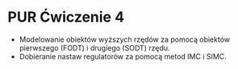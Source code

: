 # PUR Ćwiczenie 4

- Modelowanie obiektów wyższych rzędów za pomocą obiektów pierwszego (FODT) i drugiego (SODT) rzędu.
- Dobieranie nastaw regulatorów za pomocą metod IMC i SIMC.
